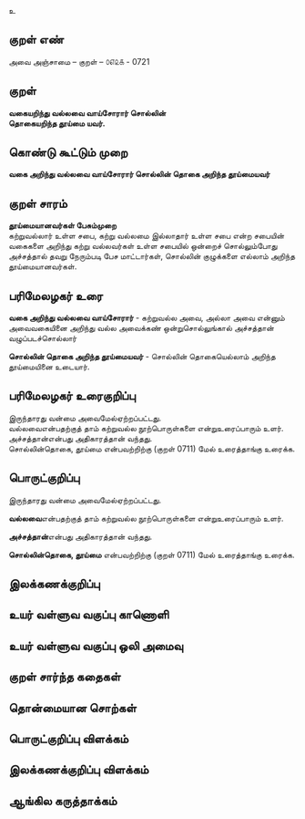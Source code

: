 உ

## குறள் எண் 

அவை அஞ்சாமை  – குறள் – ௦௭௨௧ - 0721  

## குறள் 

**வகையறிந்து வல்லவை வாய்சோரார் சொல்லின்  
தொகையறிந்த தூய்மை யவர்.**  

## கொண்டு கூட்டும் முறை

**வகை அறிந்து வல்லவை வாய்சோரார் சொல்லின் தொகை அறிந்த தூய்மையவர்**

## குறள் சாரம் 

**தூய்மையானவர்கள் பேசும்முறை**    
கற்றுவல்லார் உள்ள சபை, கற்று வல்லமை இல்லாதார் உள்ள சபை என்ற சபையின் வகைகளை அறிந்து கற்று வல்லவர்கள் உள்ள சபையில் ஒன்றைச் சொல்லும்போது அச்சத்தால் தவறு நேரும்படி பேச மாட்டார்கள், சொல்லின் குழுக்களை எல்லாம் அறிந்த தூய்மையானவர்கள்.  

## பரிமேலழகர் உரை

**வகை அறிந்து வல்லவை வாய்சோரார்** - கற்றுவல்ல அவை, அல்லா அவை என்னும் அவைவகையினை அறிந்து வல்ல அவைக்கண் ஒன்றுசொல்லுங்கால் அச்சத்தான் வழுப்படச்சொல்லார்  

**சொல்லின் தொகை அறிந்த தூய்மையவர்** - சொல்லின் தொகையெல்லாம் அறிந்த தூய்மையினை உடையார்.   

## பரிமேலழகர் உரைகுறிப்பு   

இருந்தாரது வன்மை அவைமேல்ஏற்றப்பட்டது.   
வல்லவைஎன்பதற்குத் தாம் கற்றுவல்ல நூற்பொருள்களை என்றுஉரைப்பாரும் உளர்.  
அச்சத்தான்என்பது அதிகாரத்தான் வந்தது.     
சொல்லின்தொகை, தூய்மை என்பவற்றிற்கு (குறள் 0711) மேல் உரைத்தாங்கு உரைக்க.    

## பொருட்குறிப்பு 

இருந்தாரது வன்மை அவைமேல்ஏற்றப்பட்டது.   

**வல்லவை**என்பதற்குத் தாம் கற்றுவல்ல நூற்பொருள்களை என்றுஉரைப்பாரும் உளர்.  

**அச்சத்தான்**என்பது அதிகாரத்தான் வந்தது.     

**சொல்லின்தொகை, தூய்மை** என்பவற்றிற்கு (குறள் 0711) மேல் உரைத்தாங்கு உரைக்க.   

## இலக்கணக்குறிப்பு  


## உயர் வள்ளுவ வகுப்பு காணொளி


## உயர் வள்ளுவ வகுப்பு ஒலி அமைவு 

 
## குறள் சார்ந்த கதைகள் 


## தொன்மையான சொற்கள்


## பொருட்குறிப்பு விளக்கம்


## இலக்கணக்குறிப்பு விளக்கம்


## ஆங்கில கருத்தாக்கம் 


